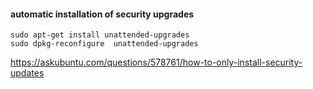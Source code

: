 #### automatic installation of security upgrades
```
sudo apt-get install unattended-upgrades
sudo dpkg-reconfigure  unattended-upgrades
```
https://askubuntu.com/questions/578761/how-to-only-install-security-updates




